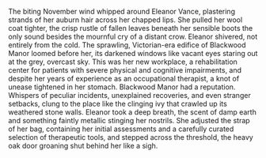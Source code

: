 The biting November wind whipped around Eleanor Vance, plastering strands of her auburn hair across her chapped lips.  She pulled her wool coat tighter, the crisp rustle of fallen leaves beneath her sensible boots the only sound besides the mournful cry of a distant crow.  Eleanor shivered, not entirely from the cold.  The sprawling, Victorian-era edifice of Blackwood Manor loomed before her, its darkened windows like vacant eyes staring out at the grey, overcast sky.  This was her new workplace, a rehabilitation center for patients with severe physical and cognitive impairments, and despite her years of experience as an occupational therapist, a knot of unease tightened in her stomach.  Blackwood Manor had a reputation.  Whispers of peculiar incidents, unexplained recoveries, and even stranger setbacks, clung to the place like the clinging ivy that crawled up its weathered stone walls.  Eleanor took a deep breath, the scent of damp earth and something faintly metallic stinging her nostrils.  She adjusted the strap of her bag, containing her initial assessments and a carefully curated selection of therapeutic tools, and stepped across the threshold, the heavy oak door groaning shut behind her like a sigh.
